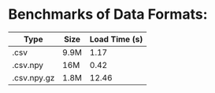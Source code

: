 # Benchmarks of Data Formats:

| Type        | Size | Load Time (s) |
| ----------- | ---- | ------------- |
| .csv        | 9.9M | 1.17          |
| .csv.npy    | 16M  | 0.42          |
| .csv.npy.gz | 1.8M | 12.46         |
